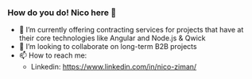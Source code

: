 ### How do you do! Nico here 👋

- 🔭 I’m currently offering contracting services for projects that have at their core technologies like Angular and Node.js & Qwick
- 🚀 I’m looking to collaborate on long-term B2B projects
- 📫 How to reach me: 
  - Linkedin: https://www.linkedin.com/in/nico-ziman/
